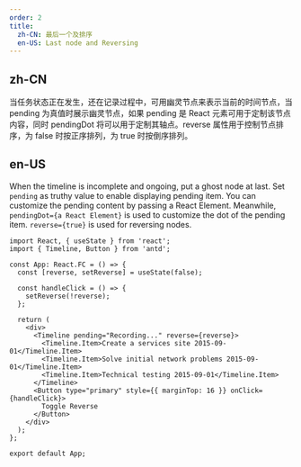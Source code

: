 ```yaml
---
order: 2
title:
  zh-CN: 最后一个及排序
  en-US: Last node and Reversing
---
```


## zh-CN

当任务状态正在发生，还在记录过程中，可用幽灵节点来表示当前的时间节点，当 pending 为真值时展示幽灵节点，如果 pending 是 React 元素可用于定制该节点内容，同时 pendingDot 将可以用于定制其轴点。reverse 属性用于控制节点排序，为 false 时按正序排列，为 true 时按倒序排列。

## en-US

When the timeline is incomplete and ongoing, put a ghost node at last. Set `pending` as truthy value to enable displaying pending item. You can customize the pending content by passing a React Element. Meanwhile, `pendingDot={a React Element}` is used to customize the dot of the pending item. `reverse={true}` is used for reversing nodes.

```tsx
import React, { useState } from 'react';
import { Timeline, Button } from 'antd';

const App: React.FC = () => {
  const [reverse, setReverse] = useState(false);

  const handleClick = () => {
    setReverse(!reverse);
  };

  return (
    <div>
      <Timeline pending="Recording..." reverse={reverse}>
        <Timeline.Item>Create a services site 2015-09-01</Timeline.Item>
        <Timeline.Item>Solve initial network problems 2015-09-01</Timeline.Item>
        <Timeline.Item>Technical testing 2015-09-01</Timeline.Item>
      </Timeline>
      <Button type="primary" style={{ marginTop: 16 }} onClick={handleClick}>
        Toggle Reverse
      </Button>
    </div>
  );
};

export default App;
```
